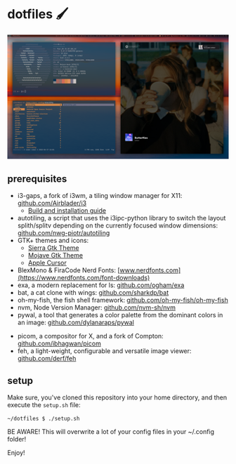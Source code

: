 # dotfiles :paintbrush:

![Desktop Screenshot](desktop.png)

## prerequisites

* i3-gaps, a fork of i3wm, a tiling window manager for X11: [github.com/Airblader/i3](https://github.com/Airblader/i3)
  * [Build and installation guide](https://github.com/Airblader/i3/wiki/Building-from-source)
* autotiling, a script that uses the i3ipc-python library to switch the layout splith/splitv depending on the currently focused window dimensions: [github.com/nwg-piotr/autotiling](https://github.com/nwg-piotr/autotiling)
* GTK+ themes and icons:
  * [Sierra Gtk Theme](https://github.com/vinceliuice/Sierra-gtk-theme)
  * [Mojave Gtk Theme](https://github.com/vinceliuice/Mojave-gtk-theme)
  * [Apple Cursor](https://github.com/ful1e5/apple_cursor)
* BlexMono & FiraCode Nerd Fonts: [www.nerdfonts.com](https://www.nerdfonts.com/font-downloads)
* exa, a modern replacement for ls: [github.com/ogham/exa](https://github.com/ogham/exa)
* bat, a cat clone with wings: [github.com/sharkdp/bat](https://github.com/sharkdp/bat)
* oh-my-fish, the fish shell framework: [github.com/oh-my-fish/oh-my-fish](https://github.com/oh-my-fish/oh-my-fish)
* nvm, Node Version Manager: [github.com/nvm-sh/nvm](https://github.com/nvm-sh/nvm)
* pywal, a tool that generates a color palette from the dominant colors in an image: [github.com/dylanaraps/pywal](https://github.com/dylanaraps/pywal)
<!-- * picom, a compositor for X, and a fork of Compton: [github.com/yshui/picom](https://github.com/yshui/picom) -->
* picom, a compositor for X, and a fork of Compton: [github.com/ibhagwan/picom](https://github.com/ibhagwan/picom)
* feh, a light-weight, configurable and versatile image viewer: [github.com/derf/feh](https://github.com/derf/feh)

## setup

Make sure, you've cloned this repository into your home directory, and then execute the `setup.sh` file:

```
~/dotfiles $ ./setup.sh
```

BE AWARE! This will overwrite a lot of your config files in your ~/.config folder!

Enjoy!
